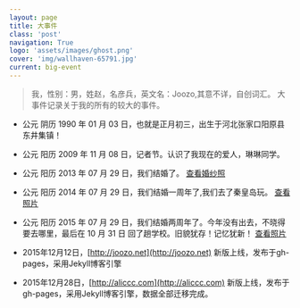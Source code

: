 ```yaml
---
layout: page
title: 大事件
class: 'post'
navigation: True
logo: 'assets/images/ghost.png'
cover: 'img/wallhaven-65791.jpg'
current: big-event
---
```



> 我，性别：男，姓赵，名彦兵，英文名：Joozo,其意不详，自创词汇。
> 大事件记录关于我的所有的较大的事件。

* 公元 阴历 1990 年 01 月 03 日，也就是正月初三，出生于河北张家口阳原县东井集镇！

* 公元 阳历 2009 年 11 月 08 日，记者节。认识了我现在的爱人，琳琳同学。

* 公元 阳历 2013 年 07 月 29 日，我们结婚了。 [查看婚纱照](http://wedding.zhaoyanbing.cn/)

* 公元 阳历 2014 年 07 月 29 日，我们结婚一周年了,我们去了秦皇岛玩。 [查看照片](http://one.zhaoyanbing.cn/)

* 公元 阳历 2015 年 07 月 29 日，我们结婚两周年了。今年没有出去，不晓得要去哪里，最后在 10 月 31 日 回了趟学校。旧貌犹存！记忆犹新！ [查看照片](http://two.zhaoyanbing.cn/)

* 2015年12月12日，[http://joozo.net](http://joozo.net) 新版上线，发布于gh-pages，采用Jekyll博客引擎

* 2015年12月28日，[http://aliccc.com](http://aliccc.com) 新版上线，发布于gh-pages，采用Jekyll博客引擎，数据全部迁移完成。
